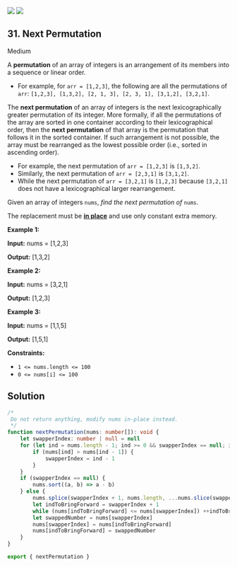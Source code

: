 [![](https://img.shields.io/github/stars/LeetCode-in-TypeScript/LeetCode-in-TypeScript?label=Stars&style=flat-square)](https://github.com/LeetCode-in-TypeScript/LeetCode-in-TypeScript)
[![](https://img.shields.io/github/forks/LeetCode-in-TypeScript/LeetCode-in-TypeScript?label=Fork%20me%20on%20GitHub%20&style=flat-square)](https://github.com/LeetCode-in-TypeScript/LeetCode-in-TypeScript/fork)

## 31\. Next Permutation

Medium

A **permutation** of an array of integers is an arrangement of its members into a sequence or linear order.

-   For example, for `arr = [1,2,3]`, the following are all the permutations of `arr`: `[1,2,3], [1,3,2], [2, 1, 3], [2, 3, 1], [3,1,2], [3,2,1]`.

The **next permutation** of an array of integers is the next lexicographically greater permutation of its integer. More formally, if all the permutations of the array are sorted in one container according to their lexicographical order, then the **next permutation** of that array is the permutation that follows it in the sorted container. If such arrangement is not possible, the array must be rearranged as the lowest possible order (i.e., sorted in ascending order).

-   For example, the next permutation of `arr = [1,2,3]` is `[1,3,2]`.
-   Similarly, the next permutation of `arr = [2,3,1]` is `[3,1,2]`.
-   While the next permutation of `arr = [3,2,1]` is `[1,2,3]` because `[3,2,1]` does not have a lexicographical larger rearrangement.

Given an array of integers `nums`, _find the next permutation of_ `nums`.

The replacement must be **[in place](http://en.wikipedia.org/wiki/In-place_algorithm)** and use only constant extra memory.

**Example 1:**

**Input:** nums = [1,2,3]

**Output:** [1,3,2]

**Example 2:**

**Input:** nums = [3,2,1]

**Output:** [1,2,3]

**Example 3:**

**Input:** nums = [1,1,5]

**Output:** [1,5,1]

**Constraints:**

-   `1 <= nums.length <= 100`
-   `0 <= nums[i] <= 100`

## Solution

```typescript
/*
 Do not return anything, modify nums in-place instead.
 */
function nextPermutation(nums: number[]): void {
    let swapperIndex: number | null = null
    for (let ind = nums.length - 1; ind >= 0 && swapperIndex == null; ind--) {
        if (nums[ind] > nums[ind - 1]) {
            swapperIndex = ind - 1
        }
    }
    if (swapperIndex == null) {
        nums.sort((a, b) => a - b)
    } else {
        nums.splice(swapperIndex + 1, nums.length, ...nums.slice(swapperIndex + 1, nums.length).sort((a, b) => a - b))
        let indToBringForward = swapperIndex + 1
        while (nums[indToBringForward] <= nums[swapperIndex]) ++indToBringForward
        let swappedNumber = nums[swapperIndex]
        nums[swapperIndex] = nums[indToBringForward]
        nums[indToBringForward] = swappedNumber
    }
}

export { nextPermutation }
```